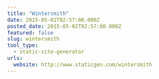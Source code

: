 ```yaml
---
title: "Wintersmith"
date: 2015-05-02T02:57:00.000Z
posted_date: 2015-05-02T02:57:00.000Z
featured: false
slug: wintersmith
tool_type: 
  - static-site-generator
urls:
  website: http://www.staticgen.com/wintersmith
---
```






